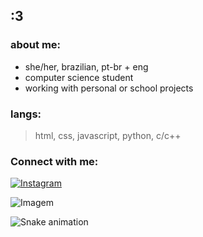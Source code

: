 ## :3

### about me:
- she/her, brazilian, pt-br + eng 
- computer science student
- working with personal or school projects

### langs:
> html, css, javascript, python, c/c++

### Connect with me:

[![Instagram](https://img.shields.io/badge/Instagram-E4405F?style=for-the-badge&logo=instagram&logoColor=white)](https://www.instagram.com/fernandaellen.ss?igsh=Y2J4eHNyeWJyYXg0)

![Imagem](https://i.pinimg.com/originals/6c/66/c6/6c66c6270616b94882d2bf825aa2612e.jpg)

![Snake animation](https://github.com/seuusuario/seuusuario/blob/output/github-contribution-grid-snake.svg)


